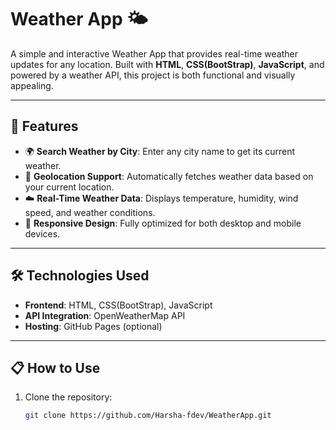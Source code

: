 # Weather App 🌤️

A simple and interactive Weather App that provides real-time weather updates for any location. Built with **HTML**, **CSS(BootStrap)**, **JavaScript**, and powered by a weather API, this project is both functional and visually appealing.

---

## 🚀 Features
- 🌍 **Search Weather by City**: Enter any city name to get its current weather.
- 📍 **Geolocation Support**: Automatically fetches weather data based on your current location.
- ☁️ **Real-Time Weather Data**: Displays temperature, humidity, wind speed, and weather conditions.
- 🎨 **Responsive Design**: Fully optimized for both desktop and mobile devices.

---

## 🛠️ Technologies Used
- **Frontend**: HTML, CSS(BootStrap), JavaScript
- **API Integration**: OpenWeatherMap API
- **Hosting**: GitHub Pages (optional)

---

## 📋 How to Use
1. Clone the repository:
   ```bash
   git clone https://github.com/Harsha-fdev/WeatherApp.git
